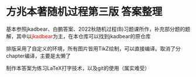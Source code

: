 # 方兆本著随机过程第三版 答案整理

基本参照jkadbear、白鹏答案、2022秋随机过程(B)习题课所作，补充部分题的题解，其中以<font color=red>jkadbear</font>为主，在本仓库可以找到jkadbear的原仓库

排版采用了自定义的环境，所有图片皆用TikZ绘制，可以直接编译。取消了分chapter编译，主要是太懒了

制作本答案为练习LaTeX打字技术，以及git的使用（属实难受）
